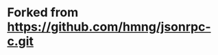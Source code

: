 Forked from https://github.com/hmng/jsonrpc-c.git
=================================================
